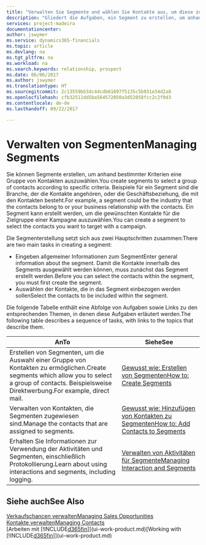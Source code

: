 ```yaml
---
title: "Verwalten Sie Segmente und wählen Sie Kontakte aus, um diese zu berücksichtigen| Microsoft Docs"
description: "Gliedert die Aufgaben, ein Segment zu erstellen, um anhand bestimmter Kriterien eine Gruppe von Kontakten auszuwählen, zum Beispiel Kontakte in einer Branche, die Sie anvisieren möchten."
services: project-madeira
documentationcenter: 
author: jswymer
ms.service: dynamics365-financials
ms.topic: article
ms.devlang: na
ms.tgt_pltfrm: na
ms.workload: na
ms.search.keywords: relationship, prospect
ms.date: 06/06/2017
ms.author: jswymer
ms.translationtype: HT
ms.sourcegitcommit: 2c13559bb3dc44cdb61697f5135c5b931e34d2a8
ms.openlocfilehash: cfb32511dd5ba564572050a3d52058fcc2c2f9d3
ms.contentlocale: de-de
ms.lasthandoff: 09/22/2017

---
```

# <a name="managing-segments"></a><span data-ttu-id="00fcd-103">Verwalten von Segmenten</span><span class="sxs-lookup"><span data-stu-id="00fcd-103">Managing Segments</span></span>
<span data-ttu-id="00fcd-104">Sie können Segmente erstellen, um anhand bestimmter Kriterien eine Gruppe von Kontakten auszuwählen.</span><span class="sxs-lookup"><span data-stu-id="00fcd-104">You create segments to select a group of contacts according to specific criteria.</span></span> <span data-ttu-id="00fcd-105">Beispiele für ein Segment sind die Branche, der die Kontakte angehören, oder die Geschäftsbeziehung, die mit den Kontakten besteht.</span><span class="sxs-lookup"><span data-stu-id="00fcd-105">For example, a segment could be the industry that the contacts belong to or your business relationship with the contacts.</span></span> <span data-ttu-id="00fcd-106">Ein Segment kann erstellt werden, um die gewünschten Kontakte für die Zielgruppe einer Kampagne auszuwählen.</span><span class="sxs-lookup"><span data-stu-id="00fcd-106">You can create a segment to select the contacts you want to target with a campaign.</span></span>

<span data-ttu-id="00fcd-107">Die Segmenterstellung setzt sich aus zwei Hauptschritten zusammen:</span><span class="sxs-lookup"><span data-stu-id="00fcd-107">There are two main tasks in creating a segment:</span></span>

* <span data-ttu-id="00fcd-108">Eingeben allgemeiner Informationen zum Segment</span><span class="sxs-lookup"><span data-stu-id="00fcd-108">Enter general information about the segment.</span></span> <span data-ttu-id="00fcd-109">Damit die Kontakte innerhalb des Segments ausgewählt werden können, muss zunächst das Segment erstellt werden.</span><span class="sxs-lookup"><span data-stu-id="00fcd-109">Before you can select the contacts within the segment, you must first create the segment.</span></span>
* <span data-ttu-id="00fcd-110">Auswählen der Kontakte, die in das Segment einbezogen werden sollen</span><span class="sxs-lookup"><span data-stu-id="00fcd-110">Select the contacts to be included within the segment.</span></span>

<span data-ttu-id="00fcd-111">Die folgende Tabelle enthält eine Abfolge von Aufgaben sowie Links zu den entsprechenden Themen, in denen diese Aufgaben erläutert werden.</span><span class="sxs-lookup"><span data-stu-id="00fcd-111">The following table describes a sequence of tasks, with links to the topics that describe them.</span></span> 

| <span data-ttu-id="00fcd-112">An</span><span class="sxs-lookup"><span data-stu-id="00fcd-112">To</span></span> | <span data-ttu-id="00fcd-113">Siehe</span><span class="sxs-lookup"><span data-stu-id="00fcd-113">See</span></span> |
| --- | --- |
| <span data-ttu-id="00fcd-114">Erstellen von Segmenten, um die Auswahl einer Gruppe von Kontakten zu ermöglichen.</span><span class="sxs-lookup"><span data-stu-id="00fcd-114">Create segments which allow you to select a group of contacts.</span></span> <span data-ttu-id="00fcd-115">Beispielsweise Direktwerbung.</span><span class="sxs-lookup"><span data-stu-id="00fcd-115">For example, direct mail.</span></span> |[<span data-ttu-id="00fcd-116">Gewusst wie: Erstellen von Segmenten</span><span class="sxs-lookup"><span data-stu-id="00fcd-116">How to: Create Segments</span></span>](marketing-how-create-segment.md) |
| <span data-ttu-id="00fcd-117">Verwalten von Kontakten, die Segmenten zugewiesen sind.</span><span class="sxs-lookup"><span data-stu-id="00fcd-117">Manage the contacts that are assigned to segments.</span></span> |[<span data-ttu-id="00fcd-118">Gewusst wie: Hinzufügen von Kontakten zu Segmenten</span><span class="sxs-lookup"><span data-stu-id="00fcd-118">How to: Add Contacts to Segments</span></span>](marketing-add-contact-segment.md) |
| <span data-ttu-id="00fcd-119">Erhalten Sie Informationen zur Verwendung der Aktivitäten und Segmenten, einschließlich Protokollierung.</span><span class="sxs-lookup"><span data-stu-id="00fcd-119">Learn about using interactions and segments, including logging.</span></span> |[<span data-ttu-id="00fcd-120">Verwalten von Aktivitäten für Segmente</span><span class="sxs-lookup"><span data-stu-id="00fcd-120">Managing Interaction and Segments</span></span>](marketing-interaction-segments.md) |

## <a name="see-also"></a><span data-ttu-id="00fcd-121">Siehe auch</span><span class="sxs-lookup"><span data-stu-id="00fcd-121">See Also</span></span>
[<span data-ttu-id="00fcd-122">Verkaufschancen verwalten</span><span class="sxs-lookup"><span data-stu-id="00fcd-122">Managing Sales Opportunities</span></span>](marketing-manage-sales-opportunities.md)  
[<span data-ttu-id="00fcd-123">Kontakte verwalten</span><span class="sxs-lookup"><span data-stu-id="00fcd-123">Managing Contacts</span></span>](marketing-contacts.md)  
<span data-ttu-id="00fcd-124">[Arbeiten mit [!INCLUDE[d365fin](includes/d365fin_md.md)]](ui-work-product.md)</span><span class="sxs-lookup"><span data-stu-id="00fcd-124">[Working with [!INCLUDE[d365fin](includes/d365fin_md.md)]](ui-work-product.md)</span></span>

